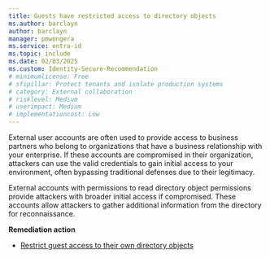 ```yaml
---
title: Guests have restricted access to directory objects 
ms.author: barclayn
author: barclayn
manager: pmwongera
ms.service: entra-id
ms.topic: include
ms.date: 02/03/2025
ms.custom: Identity-Secure-Recommendation
# minimumlicense: Free
# sfipillar: Protect tenants and isolate production systems
# category: External collaboration
# risklevel: Medium
# userimpact: Medium
# implementationcost: Low
---
```

External user accounts are often used to provide access to business partners who belong to organizations that have a business relationship with your enterprise. If these accounts are compromised in their organization, attackers can use the valid credentials to gain initial access to your environment, often bypassing traditional defenses due to their legitimacy.  

External accounts with permissions to read directory object permissions provide attackers with broader initial access if compromised. These accounts allow attackers to gather additional information from the directory for reconnaissance.

**Remediation action**

- [Restrict guest access to their own directory objects](/entra/external-id/external-collaboration-settings-configure#to-configure-guest-user-access)
